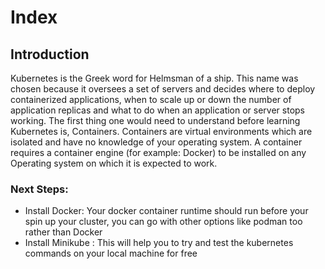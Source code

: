 <h1>Index</h1>

<h2>Introduction</h2>
<p>
Kubernetes is the Greek word for Helmsman of a ship. This name was chosen because it oversees a set of servers and decides where to deploy containerized applications, when to scale up or down the number of application replicas and what to do when an application or server stops working. The first thing one would need to understand before learning Kubernetes is, Containers. Containers are virtual environments which are isolated and have no knowledge of your operating system. A container requires a container engine (for example: Docker) to be installed on any Operating system on which it is expected to work. </p>

<h3>Next Steps:</h3>
<ul>
<li>Install Docker: Your docker container runtime should run before your spin up your cluster, you can go with other options like podman too rather than Docker </li>
<li>Install Minikube : This will help you to try and test the kubernetes commands on your local machine for free</li>

</ul>


